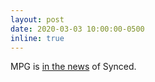 ```yaml
---
layout: post
date: 2020-03-03 10:00:00-0500
inline: true
---
```


MPG is [in the news](https://medium.com/syncedreview/cookgan-generates-realistic-meal-images-from-an-ingredients-list-250426dbfab2) of Synced.

